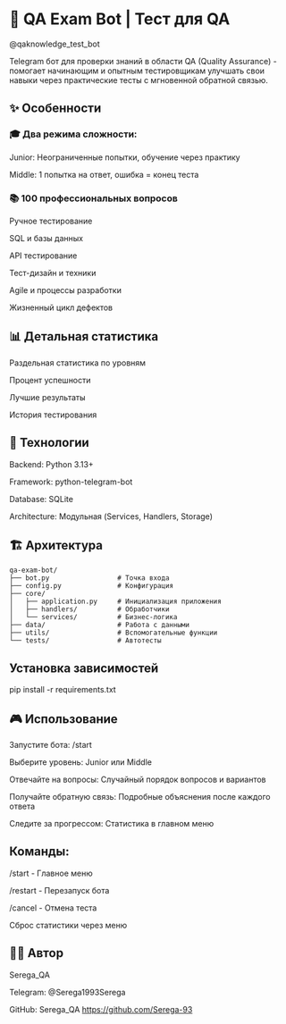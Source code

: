 # 🎯 QA Exam Bot | Тест для QA 
@qaknowledge_test_bot

Telegram бот для проверки знаний в области QA (Quality Assurance) - помогает начинающим и опытным тестировщикам улучшать свои навыки через практические тесты с мгновенной обратной связью.

## ✨ Особенности

### 🎓 Два режима сложности:

Junior: Неограниченные попытки, обучение через практику

Middle: 1 попытка на ответ, ошибка = конец теста

### 📚 100 профессиональных вопросов

Ручное тестирование

SQL и базы данных

API тестирование

Тест-дизайн и техники

Agile и процессы разработки

Жизненный цикл дефектов

## 📊 Детальная статистика

Раздельная статистика по уровням

Процент успешности

Лучшие результаты

История тестирования

## 🚀 Технологии

Backend: Python 3.13+

Framework: python-telegram-bot

Database: SQLite

Architecture: Модульная (Services, Handlers, Storage)

## 🏗️ Архитектура
```
qa-exam-bot/
├── bot.py                 # Точка входа
├── config.py              # Конфигурация
├── core/
│   ├── application.py     # Инициализация приложения
│   ├── handlers/          # Обработчики
│   └── services/          # Бизнес-логика
├── data/                  # Работа с данными
├── utils/                 # Вспомогательные функции
└── tests/                 # Автотесты
```

## Установка зависимостей
pip install -r requirements.txt

## 🎮 Использование

Запустите бота: /start

Выберите уровень: Junior или Middle

Отвечайте на вопросы: Случайный порядок вопросов и вариантов

Получайте обратную связь: Подробные объяснения после каждого ответа

Следите за прогрессом: Статистика в главном меню

## Команды:

/start - Главное меню

/restart - Перезапуск бота

/cancel - Отмена теста

Сброс статистики через меню

## 👨‍💻 Автор

Serega_QA

Telegram: @Serega1993Serega

GitHub: Serega_QA https://github.com/Serega-93
